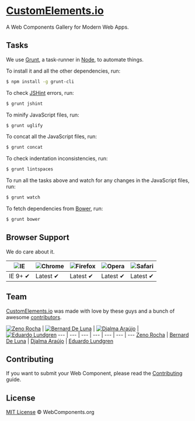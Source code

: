 # [CustomElements.io](http://customelements.io/)

A Web Components Gallery for Modern Web Apps.

## Tasks

We use [Grunt](http://gruntjs.com/), a task-runner in [Node](http://nodejs.org/), to automate things.

To install it and all the other dependencies, run:

```sh
$ npm install -g grunt-cli
```

To check [JSHint](http://www.jshint.com/) errors, run:

```sh
$ grunt jshint
```

To minify JavaScript files, run:

```sh
$ grunt uglify
```

To concat all the JavaScript files, run:

```sh
$ grunt concat
```

To check indentation inconsistencies, run:

```sh
$ grunt lintspaces
```

To run all the tasks above and watch for any changes in the JavaScript files, run:

```sh
$ grunt watch
```

To fetch dependencies from [Bower](http://bower.io/), run:

```sh
$ grunt bower
```

## Browser Support

We do care about it.

![IE](https://cloud.githubusercontent.com/assets/398893/3528325/20373e76-078e-11e4-8e3a-1cb86cf506f0.png) | ![Chrome](https://cloud.githubusercontent.com/assets/398893/3528328/23bc7bc4-078e-11e4-8752-ba2809bf5cce.png) | ![Firefox](https://cloud.githubusercontent.com/assets/398893/3528329/26283ab0-078e-11e4-84d4-db2cf1009953.png) | ![Opera](https://cloud.githubusercontent.com/assets/398893/3528330/27ec9fa8-078e-11e4-95cb-709fd11dac16.png) | ![Safari](https://cloud.githubusercontent.com/assets/398893/3528331/29df8618-078e-11e4-8e3e-ed8ac738693f.png)
--- | --- | --- | --- | --- |
IE 9+ ✔ | Latest ✔ | Latest ✔ | Latest ✔ | Latest ✔ |

## Team

[CustomElements.io](http://customelements.io/) was made with love by these guys and a bunch of awesome [contributors](https://github.com/webcomponents/customelements.io/graphs/contributors).

[![Zeno Rocha](http://gravatar.com/avatar/e190023b66e2b8aa73a842b106920c93?s=70)](https://github.com/zenorocha) | [![Bernard De Luna](http://gravatar.com/avatar/bc16c9be1e05e65395487b78b1cc72c0?s=70)](https://github.com/bernarddeluna) | [![Djalma Araújo](http://gravatar.com/avatar/be74fd9a577ea5ef1ab2e7c71bcfa4b5?s=70)](https://github.com/djalmaaraujo) | [![Eduardo Lundgren](http://gravatar.com/avatar/42327de520e674a6d1686845b30778d0?s=70)](https://github.com/eduardolundgren)
--- | --- | --- | --- | --- | --- | ---
[Zeno Rocha](https://github.com/zenorocha) | [Bernard De Luna](https://github.com/bernarddeluna) | [Djalma Araújo](https://github.com/djalmaaraujo) | [Eduardo Lundgren](https://github.com/eduardolundgren)

## Contributing

If you want to submit your Web Component, please read the [Contributing](https://github.com/customelements/customelements.io/blob/gh-pages/CONTRIBUTING.md) guide.

## License

[MIT License](http://webcomponentsorg.mit-license.org/) © WebComponents.org
